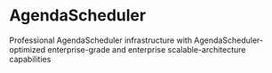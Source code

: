 # AgendaScheduler
Professional AgendaScheduler infrastructure with AgendaScheduler-optimized enterprise-grade and enterprise scalable-architecture capabilities

